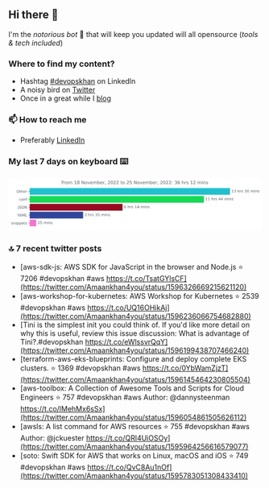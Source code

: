 <!--- [![Hits](https://hits.seeyoufarm.com/api/count/incr/badge.svg?url=https%3A%2F%2Fgithub.com%2Fakhan4u%2Fhit-counter&count_bg=%2379C83D&title_bg=%23555555&icon=&icon_color=%23E7E7E7&title=visits&edge_flat=false)](https://hits.seeyoufarm.com) --->

## Hi there 👋

I'm the _notorious bot_ 🤣 that will keep you updated will all opensource (_tools & tech included_) 

### Where to find my content?

* Hashtag [#devopskhan](https://www.linkedin.com/feed/hashtag/devopskhan) on LinkedIn
* A noisy bird on [Twitter](https://twitter.com/Amaankhan4you)
* Once in a great while I [blog](https://linuxparrot.com) 


### 📫 **How to reach me**

* Preferably [LinkedIn](https://www.linkedin.com/in/amaan-khan-linux-ninja)

### My last 7 days on keyboard ⌨️

<img src="https://github.com/akhan4u/akhan4u/blob/main/images/stat.svg" alt="Amaan's Wakatime Activity!"/>

### 🔝 7 recent twitter posts
<!-- DEVDOJO:START -->
- [aws-sdk-js: AWS SDK for JavaScript in the browser and Node.js
⭐️ 7206
#devopskhan #aws
https://t.co/TsatGYlsCF](https://twitter.com/Amaankhan4you/status/1596326669215621120)
- [aws-workshop-for-kubernetes: AWS Workshop for Kubernetes
⭐️ 2539
#devopskhan #aws
https://t.co/UQ16OHikAj](https://twitter.com/Amaankhan4you/status/1596236066754682880)
- [Tini is the simplest init you could think of. If you&#39;d like more detail on why this is useful, review this issue discussion: What is advantage of Tini?.#devopskhan https://t.co/eWlssvrQqY](https://twitter.com/Amaankhan4you/status/1596199438707466240)
- [terraform-aws-eks-blueprints: Configure and deploy complete EKS clusters.
⭐️ 1369
#devopskhan #aws
https://t.co/0YbWamZjzT](https://twitter.com/Amaankhan4you/status/1596145464230805504)
- [aws-toolbox: A Collection of Awesome Tools and Scripts for Cloud Engineers
⭐️ 757
#devopskhan #aws
Author: @dannysteenman
https://t.co/lMehMx6sSx](https://twitter.com/Amaankhan4you/status/1596054861505626112)
- [awsls: A list command for AWS resources
⭐️ 755
#devopskhan #aws
Author: @jckuester
https://t.co/QRl4UiOSOy](https://twitter.com/Amaankhan4you/status/1595964256616579077)
- [soto: Swift SDK for AWS that works on Linux, macOS and iOS
⭐️ 749
#devopskhan #aws
https://t.co/QvC8Au1nOf](https://twitter.com/Amaankhan4you/status/1595783051308433410)
<!-- DEVDOJO:END -->

<!-- ![Amaan's GitHub stats](https://github-readme-stats.vercel.app/api?username=akhan4u&count_private=true&show_icons=true&hide=contribs) -->

